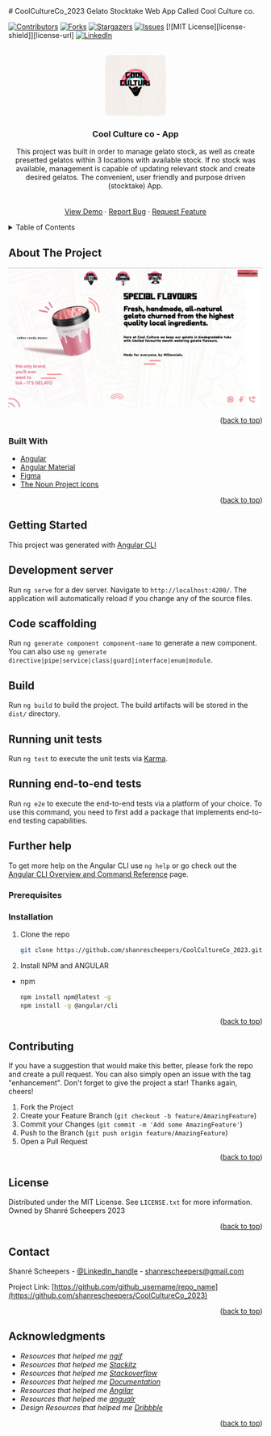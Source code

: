 <div id="top"></div>
# CoolCultureCo_2023
 Gelato Stocktake Web App Called Cool Culture co.
<!--
*** Thanks for checking out the Best-README-Template. If you have a suggestion
*** that would make this better, please fork the repo and create a pull request
*** or simply open an issue with the tag "enhancement".
*** Don't forget to give the project a star!
*** Thanks again! Now go create something AMAZING! :D
-->



<!-- PROJECT SHIELDS -->
<!--
*** I'm using markdown "reference style" links for readability.
*** Reference links are enclosed in brackets [ ] instead of parentheses ( ).
*** See the bottom of this document for the declaration of the reference variables
*** for contributors-url, forks-url, etc. This is an optional, concise syntax you may use.
*** https://www.markdownguide.org/basic-syntax/#reference-style-links
-->
[![Contributors][contributors-shield]][contributors-url]
[![Forks][forks-shield]][forks-url]
[![Stargazers][stars-shield]][stars-url]
[![Issues][issues-shield]][issues-url]
[![MIT License][license-shield]][license-url]
[![LinkedIn][linkedin-shield]][linkedin-url]



<!-- PROJECT LOGO -->
<br />
<div align="center">
  <a href="https://github.com/shanrescheepers/CoolCultureCo_2023">
    <img src="./CoolCultureCo-App/src/assets/ccc-assets/ccc-logo 1.png" alt="Logo" width="120" height="120">
  </a>

<h3 align="center">Cool Culture co - App</h3>

  <p align="center">
    This project was built in order to manage gelato stock, as well as create presetted gelatos within 3 locations with available stock. If no stock was available, management is capable of updating relevant stock and create desired gelatos. The convenient, user friendly and purpose driven (stocktake) App.
    <br />
    <!-- <a href="https://github.com/github_username/repo_name"><strong>Explore the docs »</strong></a> -->
    <br />
    <br />
    <a href="https://github.com/shanrescheepers/CoolCultureCo_2023">View Demo</a>
    ·
    <a href="https://github.com/shanrescheepers/CoolCultureCo_2023/issues">Report Bug</a>
    ·
    <a href="https://github.com/shanrescheepers/CoolCultureCo_2023/issues">Request Feature</a>
  </p>
</div>



<!-- TABLE OF CONTENTS -->
<details>
  <summary>Table of Contents</summary>
  <ol>
    <li>
      <a href="#about-the-project">About The Project</a>
      <ul>
        <li><a href="#built-with">Built With</a></li>
      </ul>
    </li>
    <li>
      <a href="#getting-started">Getting Started</a>
      <ul>
        <li><a href="#prerequisites">Prerequisites</a></li>
        <li><a href="#installation">Installation</a></li>
      </ul>
    </li>
    <li><a href="#usage">Usage</a></li>
    <li><a href="#roadmap">Roadmap</a></li>
    <li><a href="#contributing">Contributing</a></li>
    <li><a href="#license">License</a></li>
    <li><a href="#contact">Contact</a></li>
    <li><a href="#acknowledgments">Acknowledgments</a></li>
  </ol>
</details>



<!-- ABOUT THE PROJECT -->
## About The Project

[![Product Name Screen Shot][product-screenshot]](https://example.com)


<p align="right">(<a href="#top">back to top</a>)</p>



### Built With

* [Angular](https://angular.io/cli)
* [Angular Material](https://material.angular.io/)
* [Figma](https://www.figma.com/)
* [The Noun Project Icons](https://thenounproject.com/)


<p align="right">(<a href="#top">back to top</a>)</p>



<!-- GETTING STARTED -->
## Getting Started
This project was generated with [Angular CLI](https://github.com/angular/angular-cli) 

## Development server

Run `ng serve` for a dev server. Navigate to `http://localhost:4200/`. The application will automatically reload if you change any of the source files.

## Code scaffolding

Run `ng generate component component-name` to generate a new component. You can also use `ng generate directive|pipe|service|class|guard|interface|enum|module`.

## Build

Run `ng build` to build the project. The build artifacts will be stored in the `dist/` directory.

## Running unit tests

Run `ng test` to execute the unit tests via [Karma](https://karma-runner.github.io).

## Running end-to-end tests

Run `ng e2e` to execute the end-to-end tests via a platform of your choice. To use this command, you need to first add a package that implements end-to-end testing capabilities.

## Further help

To get more help on the Angular CLI use `ng help` or go check out the [Angular CLI Overview and Command Reference](https://angular.io/cli) page.

### Prerequisites



### Installation

1. Clone the repo
   ```sh
   git clone https://github.com/shanrescheepers/CoolCultureCo_2023.git
   ```
2. Install NPM and ANGULAR
* npm
  ```sh
  npm install npm@latest -g
  npm install -g @angular/cli

  ```


<p align="right">(<a href="#top">back to top</a>)</p>



<!-- USAGE EXAMPLES -->



<!-- CONTRIBUTING -->
## Contributing

If you have a suggestion that would make this better, please fork the repo and create a pull request. You can also simply open an issue with the tag "enhancement".
Don't forget to give the project a star! Thanks again, cheers!

1. Fork the Project
2. Create your Feature Branch (`git checkout -b feature/AmazingFeature`)
3. Commit your Changes (`git commit -m 'Add some AmazingFeature'`)
4. Push to the Branch (`git push origin feature/AmazingFeature`)
5. Open a Pull Request

<p align="right">(<a href="#top">back to top</a>)</p>



<!-- LICENSE -->
## License

Distributed under the MIT License. See `LICENSE.txt` for more information.
Owned by Shanré Scheepers 2023
<p align="right">(<a href="#top">back to top</a>)</p>



<!-- CONTACT -->
## Contact

Shanré Scheepers - [@LinkedIn_handle](https://www.linkedin.com/in/shanr%C3%A9-scheepers-09185b213/) - shanrescheepers@gmail.com

Project Link: [https://github.com/github_username/repo_name](https://github.com/shanrescheepers/CoolCultureCo_2023)

<p align="right">(<a href="#top">back to top</a>)</p>



<!-- ACKNOWLEDGMENTS -->
## Acknowledgments


* _Resources that helped me [ngif](https://www.concretepage.com/angular-2/angular-2-ngif-example#:~:text=NgIf%20is%20an%20angular%20directive,not%20be%20added%20to%20DOM.)_ 
* _Resources that helped me [Stackitz](https://stackblitz.com/run?file=src%2Fapp%2Fdialog-data-example.ts)_
* _Resources that helped me [Stackoverflow](https://stackoverflow.com/questions/34878771/angular-encode-space-as-not-20)_
* _Resources that helped me [Documentation](https://ultimatecourses.com/blog/angular-ngif-else-then)_
* _Resources that helped me [Angilar](https://angular.io/api/common/NgIf)_
* _Resources that helped me [angualr](https://dev.to/ayyash/rxjs-based-state-management-in-angular-part-i-22f9)_
* _Design Resources that helped me [Dribbble](https://dribbble.com/)_

<p align="right">(<a href="#top">back to top</a>)</p>



<!-- MARKDOWN LINKS & IMAGES -->
<!-- https://www.markdownguide.org/basic-syntax/#reference-style-links -->
[contributors-shield]: https://img.shields.io/github/contributors/shanrescheepers/CoolCultureCo_2023.svg?style=for-the-badge
[contributors-url]: https://github.com/shanrescheepers/CoolCultureCo_2023/graphs/contributors
[forks-shield]: https://img.shields.io/github/forks/shanrescheepers/CoolCultureCo_2023.svg?style=for-the-badge
[forks-url]: https://github.com/shanrescheepers/CoolCultureCo_2023/network/members
[stars-shield]: https://img.shields.io/github/stars/shanrescheepers/CoolCultureCo_2023.svg?style=for-the-badge
[stars-url]: https://github.com/gshanrescheepers/CoolCultureCo_2023/stargazers
[issues-shield]: https://img.shields.io/github/issues/shanrescheepers/CoolCultureCo_2023.svg?style=for-the-badge
[issues-url]: https://github.com/shanrescheepers/CoolCultureCo_2023/issues
[linkedin-shield]: https://img.shields.io/badge/-LinkedIn-black.svg?style=for-the-badge&logo=linkedin&colorB=555
[linkedin-url]: hhttps://www.linkedin.com/in/shanr%C3%A9-scheepers-09185b213/
[product-screenshot]: ./CoolCultureCo-App/src/assets/ccc-assets/productImage1.png
[product-screenshot]: ./CoolCultureCo-App/src/assets/ccc-assets/productImage2.png
[product-screenshot]: ./CoolCultureCo-App/src/assets/ccc-assets/productImage3.png

